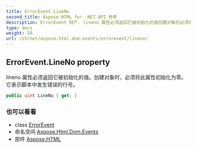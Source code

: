 ```yaml
---
title: ErrorEvent.LineNo
second_title: Aspose.HTML for .NET API 参考
description: ErrorEvent 财产. lineno 属性必须返回它被初始化的值创建对象时必须将此属性初始化为零它表示脚本中发生错误的行号
type: docs
weight: 50
url: /zh/net/aspose.html.dom.events/errorevent/lineno/
---
```

## ErrorEvent.LineNo property

lineno 属性必须返回它被初始化的值。创建对象时，必须将此属性初始化为零。它表示脚本中发生错误的行号。

```csharp
public uint LineNo { get; }
```

### 也可以看看

* class [ErrorEvent](../)
* 命名空间 [Aspose.Html.Dom.Events](../../errorevent/)
* 部件 [Aspose.HTML](../../../)


